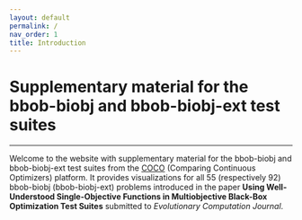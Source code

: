 ```yaml
---
layout: default
permalink: /
nav_order: 1
title: Introduction
---
```


# Supplementary material for the bbob-biobj and bbob-biobj-ext test suites  #
---
Welcome to the website with supplementary material for the bbob-biobj and bbob-biobj-ext test suites from the [COCO](https://github.com/numbbo/coco) (Comparing Continuous Optimizers) platform. It provides visualizations for all 55 (respectively 92) bbob-biobj (bbob-biobj-ext) problems introduced in the paper <strong>Using Well-Understood Single-Objective Functions in Multiobjective Black-Box Optimization Test Suites</strong> submitted to <cite>Evolutionary Computation Journal</cite>.

